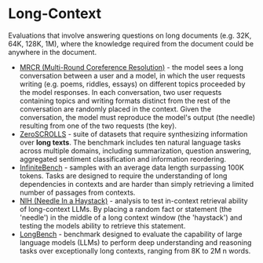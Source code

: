 # Long-Context

Evaluations that involve answering questions on long documents (e.g. 32K, 64K, 128K, 1M), where the knowledge required from the document could be anywhere in the document.

- [MRCR (Multi-Round Coreference Resolution)](mrcr.md) - the model sees a long conversation between a user and a model, in which the user requests writing (e.g. poems, riddles, essays) on different topics proceeded by the model responses. In each conversation, two user requests containing topics and writing formats distinct from the rest of the conversation are randomly placed in the context. Given the conversation, the model must reproduce the model's output (the needle) resulting from one of the two requests (the key).
- [ZeroSCROLLS](zeroscrolls.md) - suite of datasets that require synthesizing information over **long texts**. The benchmark includes ten natural language tasks across multiple domains, including summarization, question answering, aggregated sentiment classification and information reordering.
- [InfiniteBench](infinitebench.md) - samples with an average data length surpassing 100K tokens. Tasks are designed to require the understanding of long dependencies in contexts and are harder than simply retrieving a limited number of passages from contexts.
- [NIH (Needle In a Haystack)](nih.md) - analysis to test in-context retrieval ability of long-context LLMs. By placing a random fact or statement (the 'needle') in the middle of a long context window (the 'haystack') and testing the models ability to retrieve this statement.
- [LongBench](longbench.md) - benchmark designed to evaluate the capability of large language models (LLMs) to perform deep understanding and reasoning tasks over exceptionally long contexts, ranging from 8K to 2M n words.